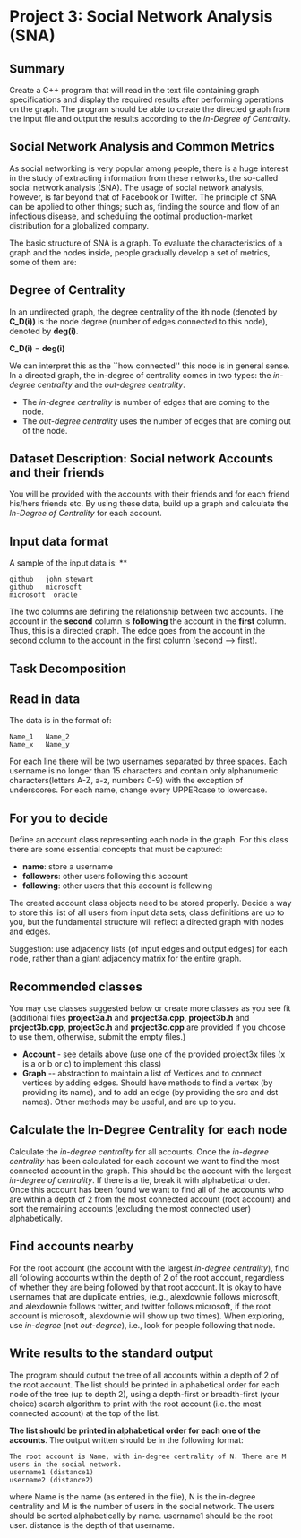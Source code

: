# Project 3: Social Network Analysis (SNA)

## Summary

Create a C++ program that will read in the text file containing graph specifications and display the required results after performing operations on the graph. The program should be able to create the directed graph from the input file and output the results according to the *In-Degree of Centrality*.

## Social Network Analysis and Common Metrics

As social networking is very popular among people, there is a huge interest in the study of extracting information from these networks, the so-called social network analysis (SNA). The usage of social network analysis, however, is far beyond that of Facebook or Twitter. The principle of SNA can be applied to other things; such as, finding the source and flow of an infectious disease, and scheduling the optimal production-market distribution for a globalized company.

The basic structure of SNA is a graph. To evaluate the characteristics of a graph and the nodes inside, people gradually develop a set of metrics, some of them are:

## Degree of Centrality

In an undirected graph, the degree centrality of the ith node (denoted by **C_D(i))** is the node degree (number of edges connected to this node), denoted by **deg(i)**.

**C_D(i)** = **deg(i)**

We can interpret this as the ``how connected'' this node is in general sense. In a directed graph, the in-degree of centrality comes in two types: the *in-degree centrality* and the *out-degree centrality*.

- The *in-degree centrality* is number of edges that are coming to the node.
- The *out-degree centrality* uses the number of edges that are coming out of the node.

## Dataset Description: Social network Accounts and their friends

You will be provided with the accounts with their friends and for each friend his/hers friends etc. By using these data, build up a graph and calculate the *In-Degree of Centrality* for each account.

## Input data format

A sample of the input data is:
**
```
github   john_stewart
github   microsoft
microsoft  oracle
```

The two columns are defining the relationship between two accounts. The account in the **second** column is **following** the account in the **first** column. Thus, this is a directed graph. The edge goes from the account in the second column to the account in the first column (second --> first).

## Task Decomposition

## Read in data

The data is in the format of:

```
Name_1   Name_2
Name_x   Name_y
```

For each line there will be two usernames separated by three spaces. Each username is no longer than 15 characters and contain only alphanumeric characters(letters A-Z, a-z, numbers 0-9) with the exception of underscores. For each name, change every UPPERcase to lowercase.

## For you to decide

Define an account class representing each node in the graph. For this class there are some essential concepts that must be captured:

- **name**: store a username
- **followers**: other users following this account
- **following**: other users that this account is following

The created account class objects need to be stored properly. Decide a way to store this list of all users from input data sets; class definitions are up to you, but the fundamental structure will reflect a directed graph with nodes and edges.

Suggestion: use adjacency lists (of input edges and output edges) for each node, rather than a giant adjacency matrix for the entire graph.

## Recommended classes

You may use classes suggested below or create more classes as you see fit (additional files **project3a.h** and **project3a.cpp**, **project3b.h** and **project3b.cpp**, **project3c.h** and **project3c.cpp** are provided if you choose to use them, otherwise, submit the empty files.)

- **Account** - see details above (use one of the provided project3x files (x is a or b or c) to implement this class)
- **Graph** -- abstraction to maintain a list of Vertices and to connect vertices by adding edges. Should have methods to find a vertex (by providing its name), and to add an edge (by providing the src and dst names). Other methods may be useful, and are up to you.

## Calculate the In-Degree Centrality for each node

Calculate the *in-degree centrality* for all accounts. Once the *in-degree centrality* has been calculated for each account we want to find the most connected account in the graph. This should be the account with the largest *in-degree of centrality*. If there is a tie, break it with alphabetical order. Once this account has been found we want to find all of the accounts who are within a depth of 2 from the most connected account (root account) and sort the remaining accounts (excluding the most connected user) alphabetically.

## Find accounts nearby

For the root account (the account with the largest *in-degree centrality*), find all following accounts within the depth of 2 of the root account, regardless of whether they are being followed by that root account. It is okay to have usernames that are duplicate entries, (e.g., alexdownie follows microsoft, and alexdownie follows twitter, and twitter follows microsoft, if the root account is microsoft, alexdownie will show up two times). When exploring, use *in-degree* (not *out-degree*), i.e., look for people following that node.

## Write results to the standard output

The program should output the tree of all accounts within a depth of 2 of the root account. The list should be printed in alphabetical order for each node of the tree (up to depth 2), using a depth-first or breadth-first (your choice) search algorithm to print with the root account (i.e. the most connected account) at the top of the list.

**The list should be printed in alphabetical order for each one of the accounts**. The output written should be in the following format:

```
The root account is Name, with in-degree centrality of N. There are M users in the social network.
username1 (distance1)
username2 (distance2)
```

where Name is the name (as entered in the file), N is the in-degree centrality and M is the number of users in the social network. The users should be sorted alphabetically by name. username1 should be the root user. distance is the depth of that username.
